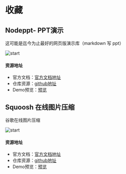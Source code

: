# 收藏

## Nodeppt- PPT演示
这可能是迄今为止最好的网页版演示库（markdown 写 ppt） 

![start](https://img.shields.io/github/stars/ksky521/nodeppt?style=social)
#### 资源地址
- 官方文档：[官方文档地址](https://github.com/ksky521/nodeppt#readme)
- 仓库资源：[github地址](https://github.com/ksky521/nodeppt)
- Demo预览：[预览](https://nodeppt.js.org/#slide=4)

## Squoosh 在线图片压缩
谷歌在线图片压缩

![start](https://img.shields.io/github/stars/GoogleChromeLabs/squoosh?style=social)
#### 资源地址
- 官方文档：[官方文档地址](https://github.com/GoogleChromeLabs/squoosh#readme)
- 仓库资源：[github地址](https://github.com/GoogleChromeLabs/squoosh)
- Demo预览：[预览](https://squoosh.app/)

